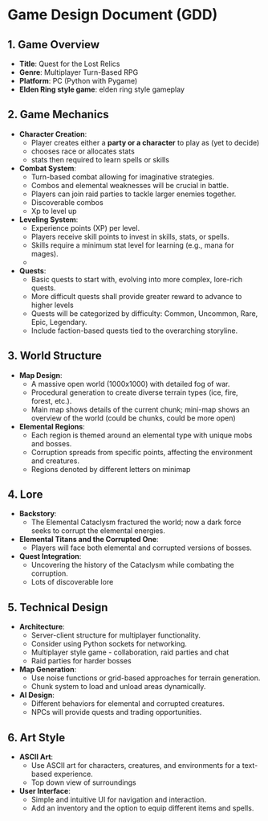 # Game Design Document (GDD)

## 1. Game Overview
- **Title**: Quest for the Lost Relics
- **Genre**: Multiplayer Turn-Based RPG
- **Platform**: PC (Python with Pygame)
- **Elden Ring style game**: elden ring style gameplay

## 2. Game Mechanics
- **Character Creation**:
  - Player creates either a **party or a character** to play as (yet to decide)
  - chooses race or allocates stats
  - stats then required to learn spells or skills
- **Combat System**: 
  - Turn-based combat allowing for imaginative strategies.
  - Combos and elemental weaknesses will be crucial in battle.
  - Players can join raid parties to tackle larger enemies together.
  - Discoverable combos
  - Xp to level up
- **Leveling System**: 
  - Experience points (XP) per level.
  - Players receive skill points to invest in skills, stats, or spells.
  - Skills require a minimum stat level for learning (e.g., mana for mages).
  - 
- **Quests**:
  - Basic quests to start with, evolving into more complex, lore-rich quests.
  - More difficult quests shall provide greater reward to advance to higher levels
  - Quests will be categorized by difficulty: Common, Uncommon, Rare, Epic, Legendary.
  - Include faction-based quests tied to the overarching storyline.

## 3. World Structure
- **Map Design**: 
  - A massive open world (1000x1000) with detailed fog of war.
  - Procedural generation to create diverse terrain types (ice, fire, forest, etc.).
  - Main map shows details of the current chunk; mini-map shows an overview of the world (could be chunks, could be more open)
- **Elemental Regions**: 
  - Each region is themed around an elemental type with unique mobs and bosses.
  - Corruption spreads from specific points, affecting the environment and creatures.
  - Regions denoted by different letters on minimap

## 4. Lore
- **Backstory**: 
  - The Elemental Cataclysm fractured the world; now a dark force seeks to corrupt the elemental energies.
- **Elemental Titans and the Corrupted One**: 
  - Players will face both elemental and corrupted versions of bosses.
- **Quest Integration**: 
  - Uncovering the history of the Cataclysm while combating the corruption.
  - Lots of discoverable lore

## 5. Technical Design
- **Architecture**: 
  - Server-client structure for multiplayer functionality.
  - Consider using Python sockets for networking.
  - Multiplayer style game - collaboration, raid parties and chat
  - Raid parties for harder bosses
- **Map Generation**: 
  - Use noise functions or grid-based approaches for terrain generation.
  - Chunk system to load and unload areas dynamically.
- **AI Design**: 
  - Different behaviors for elemental and corrupted creatures.
  - NPCs will provide quests and trading opportunities.

## 6. Art Style
- **ASCII Art**: 
  - Use ASCII art for characters, creatures, and environments for a text-based experience.
  - Top down view of surroundings
- **User Interface**: 
  - Simple and intuitive UI for navigation and interaction.
  - Add an inventory and the option to equip different items and spells.

